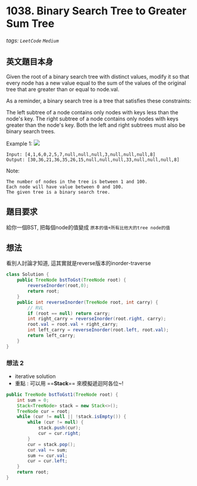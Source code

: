 # 1038. Binary Search Tree to Greater Sum Tree
###### tags: `LeetCode` `Medium`

## 英文題目本身
Given the root of a binary search tree with distinct values, modify it so that every node has a new value equal to the sum of the values of the original tree that are greater than or equal to node.val.

As a reminder, a binary search tree is a tree that satisfies these constraints:

The left subtree of a node contains only nodes with keys less than the node's key.
The right subtree of a node contains only nodes with keys greater than the node's key.
Both the left and right subtrees must also be binary search trees.
 

Example 1:
![](https://i.imgur.com/SrgNn56.png)


```
Input: [4,1,6,0,2,5,7,null,null,null,3,null,null,null,8]
Output: [30,36,21,36,35,26,15,null,null,null,33,null,null,null,8]
 ```

Note:
```
The number of nodes in the tree is between 1 and 100.
Each node will have value between 0 and 100.
The given tree is a binary search tree.
```
## 題目要求
給你一個BST, 把每個node的值變成 `原本的值+所有比他大的tree node的值`

## 想法
看別人討論才知道, 這其實就是reverse版本的inorder-traverse
```java
class Solution {
    public TreeNode bstToGst(TreeNode root) {
        reverseInorder(root,0);
        return root;
    }
    public int reverseInorder(TreeNode root, int carry) {
        // RVL
        if (root == null) return carry;
        int right_carry = reverseInorder(root.right, carry);
        root.val = root.val + right_carry;
        int left_carry = reverseInorder(root.left, root.val);
        return left_carry;
    }
}
```

### 想法 2
- iterative solution
- 重點 : 可以用 ==**Stack**== 來模擬遞迴阿各位~! 

```java
public TreeNode bstToGst1(TreeNode root) {
    int sum = 0;
    Stack<TreeNode> stack = new Stack<>();
    TreeNode cur = root;
    while (cur != null || !stack.isEmpty()) {
        while (cur != null) {
            stack.push(cur);
            cur = cur.right;
        }
        cur = stack.pop();
        cur.val += sum;
        sum += cur.val;
        cur = cur.left;
    }
    return root;
}
```